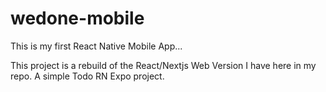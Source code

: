 # wedone-mobile
This is my first React Native Mobile App... 


This project is a rebuild of the React/Nextjs Web Version I have here in my repo. A simple Todo RN Expo project.
